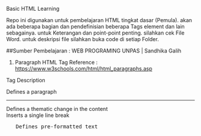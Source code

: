 Basic HTML Learning

Repo ini digunakan untuk pembelajaran HTML tingkat dasar (Pemula).
akan ada beberapa bagian dan pendefinisian beberapa Tags element dan lain sebagainya.
untuk Keterangan dan point-point penting. silahkan cek File Word. untuk deskripsi file
silahkan buka code di setiap Folder.

##Sumber Pembelajaran : WEB PROGRAMING UNPAS | Sandhika Galih

1. Paragraph HTML Tag Reference : https://www.w3schools.com/html/html_paragraphs.asp

Tag Description

<p>	    Defines a paragraph
<hr>	Defines a thematic change in the content
<br>	Inserts a single line break
<pre>	Defines pre-formatted text
